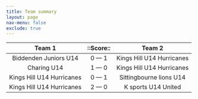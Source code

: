 ```yaml
---
title: Team summary
layout: page
nav-menu: false
exclude: true
---
```




|          Team 1           |  ::Score::  |          Team 2           |
|:-------------------------:|:-----------:|:-------------------------:|
|   Biddenden Juniors U14   | 0 &mdash; 1 | Kings Hill U14 Hurricanes |
|        Charing U14        | 1 &mdash; 0 | Kings Hill U14 Hurricanes |
| Kings Hill U14 Hurricanes | 0 &mdash; 1 |  Sittingbourne lions U14  |
| Kings Hill U14 Hurricanes | 2 &mdash; 0 |    K sports U14 United    |

 <br /><br /><br />